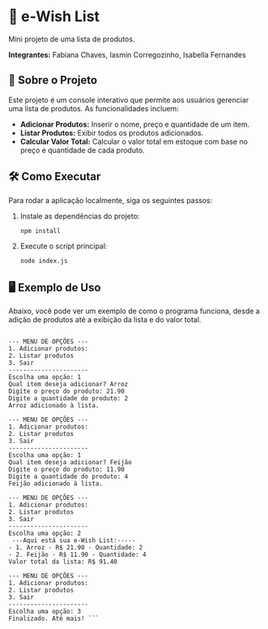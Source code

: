 # 🛒 e-Wish List

Mini projeto de uma lista de produtos.

**Integrantes:** Fabiana Chaves, Iasmin Corregozinho, Isabella Fernandes


## 📄 Sobre o Projeto

Este projeto é um console interativo que permite aos usuários gerenciar uma lista de produtos. As funcionalidades incluem:

* **Adicionar Produtos:** Inserir o nome, preço e quantidade de um item.
* **Listar Produtos:** Exibir todos os produtos adicionados.
* **Calcular Valor Total:** Calcular o valor total em estoque com base no preço e quantidade de cada produto.

## 🛠️ Como Executar

Para rodar a aplicação localmente, siga os seguintes passos:

1.  Instale as dependências do projeto:
    ```sh
    npm install
    ```
2.  Execute o script principal:
    ```sh
    node index.js
    ```

## 🖥️ Exemplo de Uso

Abaixo, você pode ver um exemplo de como o programa funciona, desde a adição de produtos até a exibição da lista e do valor total.

```----------e-Wish List, seja Bem vindo!----------

--- MENU DE OPÇÕES ---
1. Adicionar produtos: 
2. Listar produtos
3. Sair
----------------------
Escolha uma opção: 1
Qual item deseja adicionar? Arroz
Digite o preço do produto: 21.90
Digite a quantidade do produto: 2
Arroz adicionado à lista.

--- MENU DE OPÇÕES ---
1. Adicionar produtos: 
2. Listar produtos
3. Sair
----------------------
Escolha uma opção: 1
Qual item deseja adicionar? Feijão
Digite o preço do produto: 11.90
Digite a quantidade do produto: 4
Feijão adicionado à lista.

--- MENU DE OPÇÕES ---
1. Adicionar produtos: 
2. Listar produtos
3. Sair
----------------------
Escolha uma opção: 2
 ---Aqui está sua e-Wish List:----- 
- 1. Arroz - R$ 21.90 - Quantidade: 2
- 2. Feijão - R$ 11.90 - Quantidade: 4
Valor total da lista: R$ 91.40

--- MENU DE OPÇÕES ---
1. Adicionar produtos: 
2. Listar produtos
3. Sair
----------------------
Escolha uma opção: 3
Finalizado. Até mais! ```
